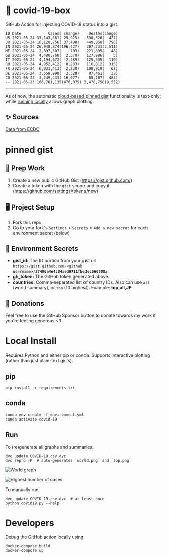 # 🏥 covid-19-box

GitHub Action for injecting COVID-19 status into a gist.

```
ID Date            Cases( change)    Deaths(chnge)
US 2021-05-24 33,143,661( 25,925)   590,320(  427)
BR 2021-05-24 16,120,756( 37,498)   449,858(  790)
IN 2021-05-24 26,948,874(196,427)   307,231(3,511)
ME 2021-05-24  2,397,307(    703)   221,695(   48)
GB 2021-05-24  4,480,760(  2,370)   127,986(    3)
IT 2021-05-24  4,194,672(  2,489)   125,335(  110)
RU 2021-05-24  4,952,412(  8,283)   116,812(  315)
FR 2021-05-24  6,031,413(  2,230)   108,819(   62)
DE 2021-05-24  3,659,990(  2,328)    87,461(   32)
CO 2021-05-24  3,249,433( 16,977)    85,207(  483)
-- 2021-05-23 166,781,135(476,075) 3,470,758(9,552)
```

---

As of now, the automatic [cloud-based pinned gist](#pinned-gist) functionality is text-only;
while [running locally](#local-install) allows graph plotting.

## ✨ Sources

[Data from ECDC](https://www.ecdc.europa.eu/en/publications-data/download-todays-data-geographic-distribution-covid-19-cases-worldwide)

# pinned gist

## 🎒 Prep Work
1. Create a new public GitHub Gist (https://gist.github.com/)
1. Create a token with the `gist` scope and copy it. (https://github.com/settings/tokens/new)

## 🖥 Project Setup
1. Fork this repo
1. Go to your fork's `Settings` > `Secrets` > `Add a new secret` for each environment secret (below)

## 🤫 Environment Secrets
- **gist_id:** The ID portion from your gist url `https://gist.github.com/<github username>/`**`37496a4e4c84aed9711fbe3ec560888a`**.
- **gh_token:** The GitHub token generated above.
- **countries:** Comma-separated list of country IDs. Also can use `all` (world summary), or `top` (10 highest). Example: **top,all,JP**.

## 💸 Donations

Feel free to use the GitHub Sponsor button to donate towards my work if you're feeling generous <3

# Local Install

Requires Python and either pip or conda. Supports interactive plotting (rather than just plain-text gists).

## pip

```
pip install -r requirements.txt
```

## conda

```
conda env create -f environment.yml
conda activate covid-19
```

## Run

To (re)generate all graphs and summaries:

```
dvc update COVID-19.csv.dvc
dvc repro -P  # auto-generates `world.png` and `top.png`
```

![World graph](world.png)

![Highest number of cases](top.png)

To manually run,

```
dvc update COVID-19.csv.dvc  # at least once
python covid19.py --help
```

# Developers

Debug the GitHub action locally using:

```
docker-compose build
docker-compose up
```
